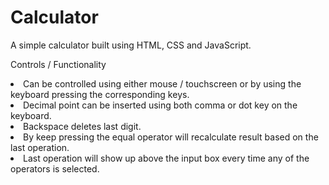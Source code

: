 # Calculator
A simple calculator built using HTML, CSS and JavaScript.<br>

Controls / Functionality
<li>Can be controlled using either mouse / touchscreen or by using the keyboard pressing the corresponding keys.
<li>Decimal point can be inserted using both comma or dot key on the keyboard.
<li>Backspace deletes last digit.
<li>By keep pressing the equal operator will recalculate result based on the last operation.
<li>Last operation will show up above the input box every time any of the operators is selected.
